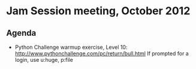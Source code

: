 Jam Session meeting, October 2012
==========================================

Agenda
------
- Python Challenge warmup exercise, Level 10: http://www.pythonchallenge.com/pc/return/bull.html
If prompted for a login, use u:huge, p:file
